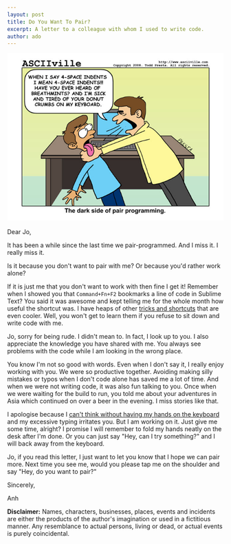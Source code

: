 ```yaml
---
layout: post
title: Do You Want To Pair?
excerpt: A letter to a colleague with whom I used to write code.
author: ado
---
```


![pair programming](/img/pair-programming.jpg)

Dear Jo,

It has been a while since the last time we pair-programmed. And I miss it. I really miss it.

Is it because you don't want to pair with me? Or because you'd rather work alone?

If it is just me that you don't want to work with then fine I get it! Remember when I showed you that `Command+Fn+F2` bookmarks a line of code in Sublime Text? You said it was awesome and kept telling me for the whole month how useful the shortcut was. I have heaps of other [tricks and shortcuts](/2014/06/17/GitHub-Tips-n-Tricks.html) that are even cooler. Well, you won't get to learn them if you refuse to sit down and write code with me.

Jo, sorry for being rude. I didn't mean to. In fact, I look up to you. I also appreciate the knowledge you have shared with me. You always see problems with the code while I am looking in the wrong place.

You know I'm not so good with words. Even when I don't say it, I really enjoy working with you. We were so productive together. Avoiding making silly mistakes or typos when I don't code alone has saved me a lot of time. And when we were not writing code, it was also fun talking to you. Once when we were waiting for the build to run, you told me about your adventures in Asia which continued on over a beer in the evening. I miss stories like that.

I apologise because I [can't think without having my hands on the keyboard](/2013/08/09/Nice-Pair---Pair-Programming-Archetypes.html) and my excessive typing irritates you. But I am working on it. Just give me some time, alright? I promise I will remember to fold my hands neatly on the desk after I'm done. Or you can just say "Hey, can I try something?" and I will back away from the keyboard.

Jo, if you read this letter, I just want to let you know that I hope we can pair more. Next time you see me, would you please tap me on the shoulder and say "Hey, do you want to pair?"

Sincerely,

Anh

**Disclaimer:** Names, characters, businesses, places, events and incidents are either the products of the author's imagination or used in a fictitious manner. Any resemblance to actual persons, living or dead, or actual events is purely coincidental.
